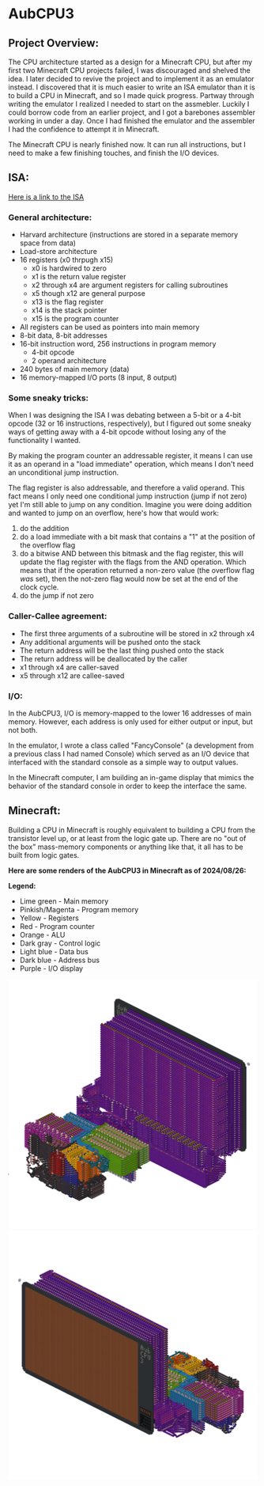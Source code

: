 # AubCPU3

## Project Overview:
The CPU architecture started as a design for a Minecraft CPU, but after my first two Minecraft CPU projects failed, 
I was discouraged and shelved the idea. I later decided to revive the project and to implement it as an emulator instead. 
I discovered that it is much easier to write an ISA emulator than it is to build a CPU in Minecraft, and so I made quick 
progress. Partway through writing the emulator I realized I needed to start on the assmebler. Luckily I could borrow code 
from an earlier project, and I got a barebones assembler working in under a day. Once I had finished the emulator and the 
assembler I had the confidence to attempt it in Minecraft.

The Minecraft CPU is nearly finished now. It can run all instructions, but I need to make a few finishing touches, and 
finish the I/O devices.

## ISA:
[Here is a link to the ISA](https://docs.google.com/spreadsheets/d/11cn81OlmGuavFOMhcwz3XO1XdnuuvSuiQp1ry-v5G9E/edit?usp=sharing)

### General architecture:
- Harvard architecture (instructions are stored in a separate memory space from data)
- Load-store architecture
- 16 registers (x0 thrpugh x15)
    - x0 is hardwired to zero
    - x1 is the return value register
    - x2 through x4 are argument registers for calling subroutines
    - x5 though x12 are general purpose
    - x13 is the flag register
    - x14 is the stack pointer
    - x15 is the program counter
- All registers can be used as pointers into main memory
- 8-bit data, 8-bit addresses
- 16-bit instruction word, 256 instructions in program memory
    - 4-bit opcode
    - 2 operand architecture
- 240 bytes of main memory (data)
- 16 memory-mapped I/O ports (8 input, 8 output)

### Some sneaky tricks:
When I was designing the ISA I was debating between a 5-bit or a 4-bit opcode (32 or 16 instructions, respectively), 
but I figured out some sneaky ways of getting away with a 4-bit opcode without losing any of the functionality I wanted.

By making the program counter an addressable register, it means I can use it as an operand in a "load immediate"
operation, which means I don't need an unconditional jump instruction. 

The flag register is also addressable, and therefore a valid operand. This fact means I only need
one conditional jump instruction (jump if not zero) yet I'm still able to jump on any condition.
Imagine you were doing addition and wanted to jump on an overflow, here's how that would work:
   1. do the addition
   2. do a load immediate with a bit mask that contains a "1" at the position of the overflow flag
   3. do a bitwise AND between this bitmask and the flag register, this will update the flag register with the flags 
from the AND operation. Which means that if the operation returned a non-zero value (the overflow flag *was* set), 
then the not-zero flag would now be set at the end of the clock cycle.
   4. do the jump if not zero

### Caller-Callee agreement:
- The first three arguments of a subroutine will be stored in x2 through x4
- Any additional arguments will be pushed onto the stack
- The return address will be the last thing pushed onto the stack
- The return address will be deallocated by the caller
- x1 through x4 are caller-saved
- x5 through x12 are callee-saved

### I/O:
In the AubCPU3, I/O is memory-mapped to the lower 16 addresses of main memory. However, each address is only used for 
either output or input, but not both.

In the emulator, I wrote a class called "FancyConsole" (a development from a previous class I had named Console) which
served as an I/O device that interfaced with the standard console as a simple way to output values.

In the Minecraft computer, I am building an in-game display that mimics the behavior of the standard console in order
to keep the interface the same.

## Minecraft:

Building a CPU in Minecraft is roughly equivalent to building a CPU from the transistor level up, or at least from the
logic gate up. There are no "out of the box" mass-memory components or anything like that, it all has to be built from
logic gates.

**Here are some renders of the AubCPU3 in Minecraft as of 2024/08/26:**

**Legend:**
- Lime green - Main memory
- Pinkish/Magenta - Program memory
- Yellow - Registers
- Red - Program counter
- Orange - ALU
- Dark gray - Control logic
- Light blue - Data bus
- Dark blue - Address bus
- Purple - I/O display

![render1](img/area_render_31.png)
![render2](img/area_render_32.png)